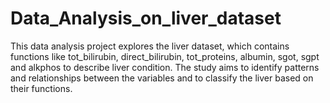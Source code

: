 # Data_Analysis_on_liver_dataset
This data analysis project explores the liver dataset, which contains functions like tot_bilirubin, direct_bilirubin, tot_proteins, albumin, sgot, sgpt and alkphos to describe liver condition. The study aims to identify patterns and relationships between the variables and to classify the liver based on their functions.
